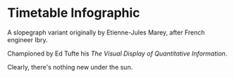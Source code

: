 # Timetable Infographic
A slopegraph variant originally by Etienne-Jules Marey, after French engineer Ibry.

Championed by Ed Tufte his *The Visual Display of Quantitative Information*.

Clearly, there's nothing new under the sun.
